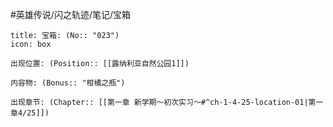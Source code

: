 #英雄传说/闪之轨迹/笔记/宝箱
```ad-quote
title: 宝箱: (No:: "023")
icon: box

出现位置: (Position:: [[露纳利亚自然公园1]])

内容物: (Bonus:: "柑橘之瓶")

出现章节: (Chapter:: [[第一章 新学期～初次实习～#^ch-1-4-25-location-01|第一章4/25]])

```
